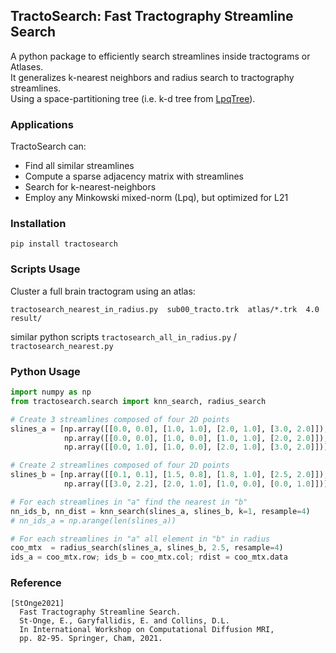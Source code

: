 ## TractoSearch: Fast Tractography Streamline Search
A python package to efficiently search streamlines inside tractograms or Atlases.  
It generalizes k-nearest neighbors and radius search to tractography streamlines.  
Using a space-partitioning tree (i.e. k-d tree from [LpqTree](https://github.com/StongeEtienne/lpqtree)).

### Applications
TractoSearch can:
- Find all similar streamlines
- Compute a sparse adjacency matrix with streamlines
- Search for k-nearest-neighbors
- Employ any Minkowski mixed-norm (Lpq), but optimized for L21

### Installation
```
pip install tractosearch
```

### Scripts Usage
Cluster a full brain tractogram using an atlas:
```
tractosearch_nearest_in_radius.py  sub00_tracto.trk  atlas/*.trk  4.0  result/
```
similar python scripts `tractosearch_all_in_radius.py` / `tractosearch_nearest.py`

### Python Usage
```python
import numpy as np
from tractosearch.search import knn_search, radius_search

# Create 3 streamlines composed of four 2D points
slines_a = [np.array([[0.0, 0.0], [1.0, 1.0], [2.0, 1.0], [3.0, 2.0]]),
            np.array([[0.0, 0.0], [1.0, 0.0], [1.0, 1.0], [2.0, 2.0]]),
            np.array([[0.0, 1.0], [1.0, 0.0], [2.0, 1.0], [3.0, 2.0]])]

# Create 2 streamlines composed of four 2D points
slines_b = [np.array([[0.1, 0.1], [1.5, 0.8], [1.8, 1.0], [2.5, 2.0]]),
            np.array([[3.0, 2.2], [2.0, 1.0], [1.0, 0.0], [0.0, 1.0]])]

# For each streamlines in "a" find the nearest in "b"
nn_ids_b, nn_dist = knn_search(slines_a, slines_b, k=1, resample=4)
# nn_ids_a = np.arange(len(slines_a))

# For each streamlines in "a" all element in "b" in radius
coo_mtx  = radius_search(slines_a, slines_b, 2.5, resample=4)
ids_a = coo_mtx.row; ids_b = coo_mtx.col; rdist = coo_mtx.data
```

### Reference
```
[StOnge2021]
  Fast Tractography Streamline Search.
  St-Onge, E., Garyfallidis, E. and Collins, D.L.
  In International Workshop on Computational Diffusion MRI,
  pp. 82-95. Springer, Cham, 2021.
```
